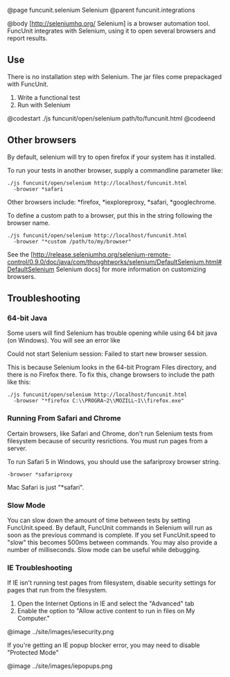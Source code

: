 @page funcunit.selenium Selenium
@parent funcunit.integrations

@body
[http://seleniumhq.org/ Selenium] is a browser automation tool. FuncUnit integrates with Selenium, 
using it to open several browsers and report results.

## Use

There is no installation step with Selenium. The jar files come prepackaged with FuncUnit.

1. Write a functional test
1. Run with Selenium

@codestart
./js funcunit/open/selenium path/to/funcunit.html
@codeend

## Other browsers

By default, selenium will try to open firefox if your system has it installed.

To run your tests in another browser, supply a commandline parameter like:

    ./js funcunit/open/selenium http://localhost/funcunit.html 
      -browser *safari

Other browsers include: *firefox, *iexploreproxy, *safari, *googlechrome.

To define a custom path to a browser, put this in the string following the browser name.

    ./js funcunit/open/selenium http://localhost/funcunit.html 
      -browser "*custom /path/to/my/browser"

See the [http://release.seleniumhq.org/selenium-remote-control/0.9.0/doc/java/com/thoughtworks/selenium/DefaultSelenium.html#DefaultSelenium Selenium docs] 
for more information on customizing browsers.

## Troubleshooting

### 64-bit Java

Some users will find Selenium has trouble opening while using 64 bit java (on Windows).  You will see an error like  

Could not start Selenium session: Failed to start new browser session.  

This is because Selenium looks in the 64-bit Program Files directory, and there is no Firefox there.  To fix this, change browsers to include the path like this:

    ./js funcunit/open/selenium http://localhost/funcunit.html 
      -browser "*firefox C:\\PROGRA~2\\MOZILL~1\\firefox.exe"

### Running From Safari and Chrome

Certain browsers, like Safari and Chrome, don't run Selenium tests from filesystem because 
of security resrictions.  You must run pages from a server.

To run Safari 5 in Windows, you should use the safariproxy browser string.

    -browser *safariproxy

Mac Safari is just "*safari".

### Slow Mode
You can slow down the amount of time between tests by setting FuncUnit.speed.  By default, FuncUnit commands 
in Selenium will run as soon as the previous command is complete.  If you set FuncUnit.speed to "slow" this 
becomes 500ms between commands.  You may also provide a number of milliseconds.  Slow mode can be useful while debugging.


### IE Troubleshooting

If IE isn't running test pages from filesystem, disable security settings for pages that run from the filesystem. 

1. Open the Internet Options in IE and select the "Advanced" tab
1. Enable the option to "Allow active content to run in files on My Computer."

@image ../site/images/iesecurity.png


If you're getting an IE popup blocker error, you may need to disable "Protected Mode"

@image ../site/images/iepopups.png